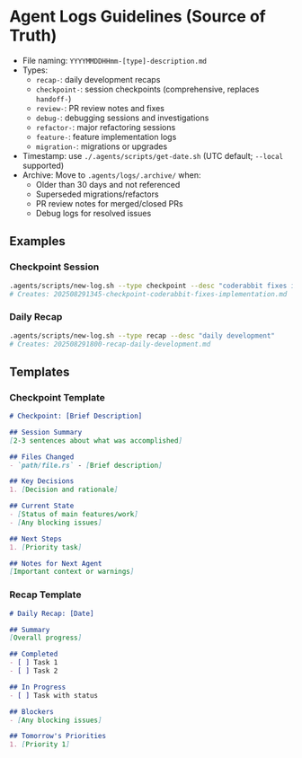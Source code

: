 # Agent Logs Guidelines (Source of Truth)

- File naming: `YYYYMMDDHHmm-[type]-description.md`
- Types:
  - `recap-`: daily development recaps
  - `checkpoint-`: session checkpoints (comprehensive, replaces `handoff-`)
  - `review-`: PR review notes and fixes
  - `debug-`: debugging sessions and investigations
  - `refactor-`: major refactoring sessions
  - `feature-`: feature implementation logs
  - `migration-`: migrations or upgrades
- Timestamp: use `./.agents/scripts/get-date.sh` (UTC default; `--local` supported)
- Archive: Move to `.agents/logs/.archive/` when:
  - Older than 30 days and not referenced
  - Superseded migrations/refactors
  - PR review notes for merged/closed PRs
  - Debug logs for resolved issues

## Examples

### Checkpoint Session
```bash
.agents/scripts/new-log.sh --type checkpoint --desc "coderabbit fixes implementation"
# Creates: 202508291345-checkpoint-coderabbit-fixes-implementation.md
```

### Daily Recap
```bash
.agents/scripts/new-log.sh --type recap --desc "daily development"
# Creates: 202508291800-recap-daily-development.md
```

## Templates

### Checkpoint Template
```markdown
# Checkpoint: [Brief Description]

## Session Summary
[2-3 sentences about what was accomplished]

## Files Changed
- `path/file.rs` - [Brief description]

## Key Decisions
1. [Decision and rationale]

## Current State
- [Status of main features/work]
- [Any blocking issues]

## Next Steps
1. [Priority task]

## Notes for Next Agent
[Important context or warnings]
```

### Recap Template
```markdown
# Daily Recap: [Date]

## Summary
[Overall progress]

## Completed
- [ ] Task 1
- [ ] Task 2

## In Progress
- [ ] Task with status

## Blockers
- [Any blocking issues]

## Tomorrow's Priorities
1. [Priority 1]
```

